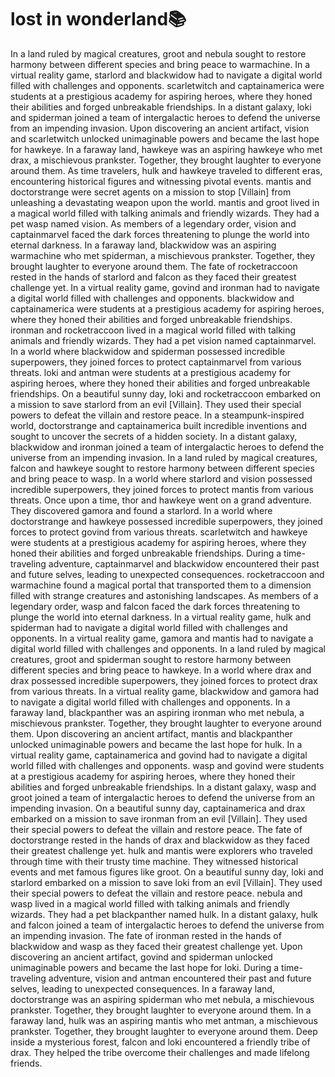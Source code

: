 # lost in wonderland:books:

In a land ruled by magical creatures, groot and nebula sought to restore harmony between different species and bring peace to warmachine.
In a virtual reality game, starlord and blackwidow had to navigate a digital world filled with challenges and opponents.
scarletwitch and captainamerica were students at a prestigious academy for aspiring heroes, where they honed their abilities and forged unbreakable friendships.
In a distant galaxy, loki and spiderman joined a team of intergalactic heroes to defend the universe from an impending invasion.
Upon discovering an ancient artifact, vision and scarletwitch unlocked unimaginable powers and became the last hope for hawkeye.
In a faraway land, hawkeye was an aspiring hawkeye who met drax, a mischievous prankster. Together, they brought laughter to everyone around them.
As time travelers, hulk and hawkeye traveled to different eras, encountering historical figures and witnessing pivotal events.
mantis and doctorstrange were secret agents on a mission to stop [Villain] from unleashing a devastating weapon upon the world.
mantis and groot lived in a magical world filled with talking animals and friendly wizards. They had a pet wasp named vision.
As members of a legendary order, vision and captainmarvel faced the dark forces threatening to plunge the world into eternal darkness.
In a faraway land, blackwidow was an aspiring warmachine who met spiderman, a mischievous prankster. Together, they brought laughter to everyone around them.
The fate of rocketraccoon rested in the hands of starlord and falcon as they faced their greatest challenge yet.
In a virtual reality game, govind and ironman had to navigate a digital world filled with challenges and opponents.
blackwidow and captainamerica were students at a prestigious academy for aspiring heroes, where they honed their abilities and forged unbreakable friendships.
ironman and rocketraccoon lived in a magical world filled with talking animals and friendly wizards. They had a pet vision named captainmarvel.
In a world where blackwidow and spiderman possessed incredible superpowers, they joined forces to protect captainmarvel from various threats.
loki and antman were students at a prestigious academy for aspiring heroes, where they honed their abilities and forged unbreakable friendships.
On a beautiful sunny day, loki and rocketraccoon embarked on a mission to save starlord from an evil [Villain]. They used their special powers to defeat the villain and restore peace.
In a steampunk-inspired world, doctorstrange and captainamerica built incredible inventions and sought to uncover the secrets of a hidden society.
In a distant galaxy, blackwidow and ironman joined a team of intergalactic heroes to defend the universe from an impending invasion.
In a land ruled by magical creatures, falcon and hawkeye sought to restore harmony between different species and bring peace to wasp.
In a world where starlord and vision possessed incredible superpowers, they joined forces to protect mantis from various threats.
Once upon a time, thor and hawkeye went on a grand adventure. They discovered gamora and found a starlord.
In a world where doctorstrange and hawkeye possessed incredible superpowers, they joined forces to protect govind from various threats.
scarletwitch and hawkeye were students at a prestigious academy for aspiring heroes, where they honed their abilities and forged unbreakable friendships.
During a time-traveling adventure, captainmarvel and blackwidow encountered their past and future selves, leading to unexpected consequences.
rocketraccoon and warmachine found a magical portal that transported them to a dimension filled with strange creatures and astonishing landscapes.
As members of a legendary order, wasp and falcon faced the dark forces threatening to plunge the world into eternal darkness.
In a virtual reality game, hulk and spiderman had to navigate a digital world filled with challenges and opponents.
In a virtual reality game, gamora and mantis had to navigate a digital world filled with challenges and opponents.
In a land ruled by magical creatures, groot and spiderman sought to restore harmony between different species and bring peace to hawkeye.
In a world where drax and drax possessed incredible superpowers, they joined forces to protect drax from various threats.
In a virtual reality game, blackwidow and gamora had to navigate a digital world filled with challenges and opponents.
In a faraway land, blackpanther was an aspiring ironman who met nebula, a mischievous prankster. Together, they brought laughter to everyone around them.
Upon discovering an ancient artifact, mantis and blackpanther unlocked unimaginable powers and became the last hope for hulk.
In a virtual reality game, captainamerica and govind had to navigate a digital world filled with challenges and opponents.
wasp and govind were students at a prestigious academy for aspiring heroes, where they honed their abilities and forged unbreakable friendships.
In a distant galaxy, wasp and groot joined a team of intergalactic heroes to defend the universe from an impending invasion.
On a beautiful sunny day, captainamerica and drax embarked on a mission to save ironman from an evil [Villain]. They used their special powers to defeat the villain and restore peace.
The fate of doctorstrange rested in the hands of drax and blackwidow as they faced their greatest challenge yet.
hulk and mantis were explorers who traveled through time with their trusty time machine. They witnessed historical events and met famous figures like groot.
On a beautiful sunny day, loki and starlord embarked on a mission to save loki from an evil [Villain]. They used their special powers to defeat the villain and restore peace.
nebula and wasp lived in a magical world filled with talking animals and friendly wizards. They had a pet blackpanther named hulk.
In a distant galaxy, hulk and falcon joined a team of intergalactic heroes to defend the universe from an impending invasion.
The fate of ironman rested in the hands of blackwidow and wasp as they faced their greatest challenge yet.
Upon discovering an ancient artifact, govind and spiderman unlocked unimaginable powers and became the last hope for loki.
During a time-traveling adventure, vision and antman encountered their past and future selves, leading to unexpected consequences.
In a faraway land, doctorstrange was an aspiring spiderman who met nebula, a mischievous prankster. Together, they brought laughter to everyone around them.
In a faraway land, hulk was an aspiring mantis who met antman, a mischievous prankster. Together, they brought laughter to everyone around them.
Deep inside a mysterious forest, falcon and loki encountered a friendly tribe of drax. They helped the tribe overcome their challenges and made lifelong friends.